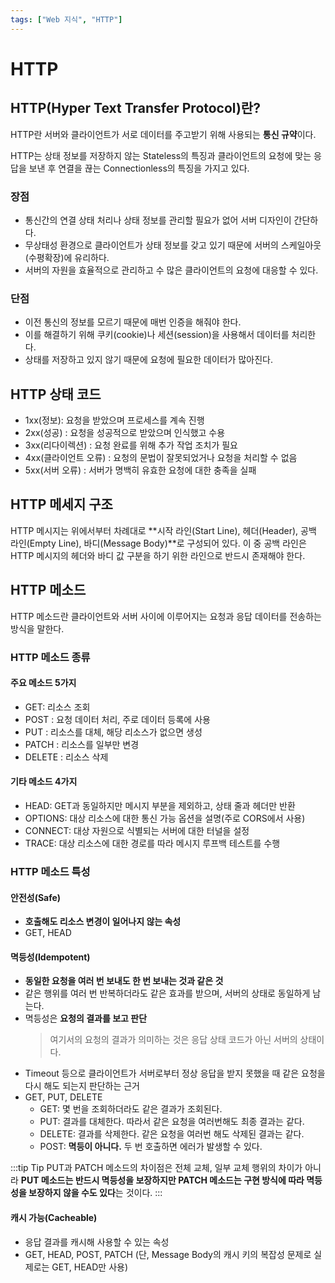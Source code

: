 ```yaml
---
tags: ["Web 지식", "HTTP"]
---
```


# HTTP

<Tags />

## HTTP(Hyper Text Transfer Protocol)란?

HTTP란 서버와 클라이언트가 서로 데이터를 주고받기 위해 사용되는 **통신 규약**이다.

HTTP는 상태 정보를 저장하지 않는 Stateless의 특징과 클라이언트의 요청에 맞는 응답을 보낸 후 연결을 끊는 Connectionless의 특징을 가지고 있다.

### 장점

- 통신간의 연결 상태 처리나 상태 정보를 관리할 필요가 없어 서버 디자인이 간단하다.
- 무상태성 환경으로 클라이언트가 상태 정보를 갖고 있기 때문에 서버의 스케일아웃(수평확장)에 유리하다.
- 서버의 자원을 효율적으로 관리하고 수 많은 클라이언트의 요청에 대응할 수 있다.

### 단점

- 이전 통신의 정보를 모르기 때문에 매번 인증을 해줘야 한다.
- 이를 해결하기 위해 쿠키(cookie)나 세션(session)을 사용해서 데이터를 처리한다.
- 상태를 저장하고 있지 않기 때문에 요청에 필요한 데이터가 많아진다.

## HTTP 상태 코드

- 1xx(정보): 요청을 받았으며 프로세스를 계속 진행
- 2xx(성공) : 요청을 성공적으로 받았으며 인식했고 수용
- 3xx(리다이렉션) : 요청 완료를 위해 추가 작업 조치가 필요
- 4xx(클라이언트 오류) : 요청의 문법이 잘못되었거나 요청을 처리할 수 없음
- 5xx(서버 오류) : 서버가 명백히 유효한 요청에 대한 충족을 실패

## HTTP 메세지 구조

HTTP 메시지는 위에서부터 차례대로 **시작 라인(Start Line), 헤더(Header), 공백 라인(Empty Line), 바디(Message Body)**로 구성되어 있다.
이 중 공백 라인은 HTTP 메시지의 헤더와 바디 값 구분을 하기 위한 라인으로 반드시 존재해야 한다.

## HTTP 메소드

HTTP 메소드란 클라이언트와 서버 사이에 이루어지는 요청과 응답 데이터를 전송하는 방식을 말한다.

### HTTP 메소드 종류

#### 주요 메소드 5가지

- GET: 리소스 조회
- POST : 요청 데이터 처리, 주로 데이터 등록에 사용
- PUT : 리소스를 대체, 해당 리소스가 없으면 생성
- PATCH : 리소스를 일부만 변경
- DELETE : 리소스 삭제

#### 기타 메소드 4가지

- HEAD: GET과 동일하지만 메시지 부분을 제외하고, 상태 줄과 헤더만 반환
- OPTIONS: 대상 리소스에 대한 통신 가능 옵션을 설명(주로 CORS에서 사용)
- CONNECT: 대상 자원으로 식별되는 서버에 대한 터널을 설정
- TRACE: 대상 리소스에 대한 경로를 따라 메시지 루프백 테스트를 수행

### HTTP 메소드 특성

#### 안전성(Safe)

- **호출해도 리소스 변경이 일어나지 않는 속성**
- GET, HEAD

#### 멱등성(Idempotent)

- **동일한 요청을 여러 번 보내도 한 번 보내는 것과 같은 것**
- 같은 행위를 여러 번 반복하더라도 같은 효과를 받으며, 서버의 상태로 동일하게 남는다.
- 멱등성은 **요청의 결과를 보고 판단**
  > 여기서의 요청의 결과가 의미하는 것은 응답 상태 코드가 아닌 서버의 상태이다.
- Timeout 등으로 클라이언트가 서버로부터 정상 응답을 받지 못했을 때 같은 요청을 다시 해도 되는지 판단하는 근거
- GET, PUT, DELETE
  - GET: 몇 번을 조회하더라도 같은 결과가 조회된다.
  - PUT: 결과를 대체한다. 따라서 같은 요청을 여러번해도 최종 결과는 같다.
  - DELETE: 결과를 삭제한다. 같은 요청을 여러번 해도 삭제된 결과는 같다.
  - POST: **멱등이 아니다.** 두 번 호출하면 에러가 발생할 수 있다.

:::tip Tip
PUT과 PATCH 메소드의 차이점은 전체 교체, 일부 교체 행위의 차이가 아니라 **PUT 메소드는 반드시 멱등성을 보장하지만 PATCH 메소드는 구현 방식에 따라 멱등성을 보장하지 않을 수도 있다**는 것이다.
:::

#### 캐시 가능(Cacheable)

- 응답 결과를 캐시해 사용할 수 있는 속성
- GET, HEAD, POST, PATCH (단, Message Body의 캐시 키의 복잡성 문제로 실제로는 GET, HEAD만 사용)
